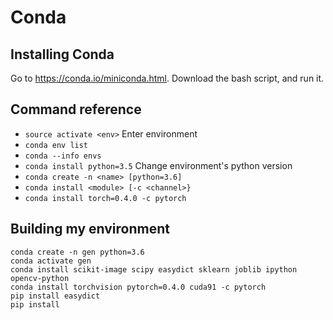# Conda

## Installing Conda
Go to https://conda.io/miniconda.html. Download the bash script, and run it.

## Command reference
- `source activate <env>` Enter environment
- `conda env list`
- `conda --info envs`
- `conda install python=3.5` Change environment's python version
- `conda create -n <name> [python=3.6]`
- `conda install <module> [-c <channel>}`
- `conda install torch=0.4.0 -c pytorch`

## Building my environment
```
conda create -n gen python=3.6
conda activate gen
conda install scikit-image scipy easydict sklearn joblib ipython opencv-python
conda install torchvision pytorch=0.4.0 cuda91 -c pytorch
pip install easydict
pip install 
```
<!--stackedit_data:
eyJoaXN0b3J5IjpbNDg2MTc1NTExLC0xOTYyNzczNjU2LC0yOD
E1MjY3NDAsLTE2MzcwMDg2MjEsNjM0OTI0ODAzLDE3Mjg0MjQ3
ODQsLTkyNjA2OTYxOV19
-->